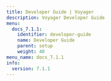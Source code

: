 ```yaml
---
title: Developer Guide | Voyager
description: Voyager Developer Guide
menu:
  docs_7.1.1:
    identifier: developer-guide
    name: Developer Guide
    parent: setup
    weight: 40
menu_name: docs_7.1.1
info:
  version: 7.1.1
---
```



